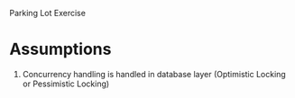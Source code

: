 Parking Lot Exercise

# Assumptions
1. Concurrency handling is handled in database layer (Optimistic Locking or Pessimistic Locking)
